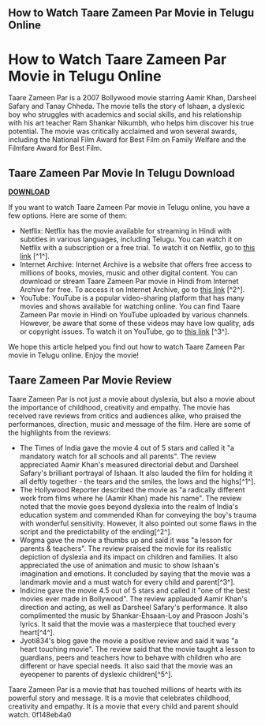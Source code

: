 ## How to Watch Taare Zameen Par Movie in Telugu Online

  
# How to Watch Taare Zameen Par Movie in Telugu Online
 
Taare Zameen Par is a 2007 Bollywood movie starring Aamir Khan, Darsheel Safary and Tanay Chheda. The movie tells the story of Ishaan, a dyslexic boy who struggles with academics and social skills, and his relationship with his art teacher Ram Shankar Nikumbh, who helps him discover his true potential. The movie was critically acclaimed and won several awards, including the National Film Award for Best Film on Family Welfare and the Filmfare Award for Best Film.
 
## Taare Zameen Par Movie In Telugu Download


[**DOWNLOAD**](https://www.google.com/url?q=https%3A%2F%2Fshurll.com%2F2tKURN&sa=D&sntz=1&usg=AOvVaw0olVGPWP4kZ9x6P_S0Co4R)

 
If you want to watch Taare Zameen Par movie in Telugu online, you have a few options. Here are some of them:
 
- Netflix: Netflix has the movie available for streaming in Hindi with subtitles in various languages, including Telugu. You can watch it on Netflix with a subscription or a free trial. To watch it on Netflix, go to [this link](https://www.netflix.com/title/70087087) [^1^].
- Internet Archive: Internet Archive is a website that offers free access to millions of books, movies, music and other digital content. You can download or stream Taare Zameen Par movie in Hindi from Internet Archive for free. To access it on Internet Archive, go to [this link](https://archive.org/details/taare-zameen-par_202112) [^2^].
- YouTube: YouTube is a popular video-sharing platform that has many movies and shows available for watching online. You can find Taare Zameen Par movie in Hindi on YouTube uploaded by various channels. However, be aware that some of these videos may have low quality, ads or copyright issues. To watch it on YouTube, go to [this link](https://www.youtube.com/watch?v=ZY9ZPIpqgO4) [^3^].

We hope this article helped you find out how to watch Taare Zameen Par movie in Telugu online. Enjoy the movie!
  
## Taare Zameen Par Movie Review
 
Taare Zameen Par is not just a movie about dyslexia, but also a movie about the importance of childhood, creativity and empathy. The movie has received rave reviews from critics and audiences alike, who praised the performances, direction, music and message of the film. Here are some of the highlights from the reviews:

- The Times of India gave the movie 4 out of 5 stars and called it "a mandatory watch for all schools and all parents". The review appreciated Aamir Khan's measured directorial debut and Darsheel Safary's brilliant portrayal of Ishaan. It also lauded the film for holding it all deftly together - the tears and the smiles, the lows and the highs[^1^].
- The Hollywood Reporter described the movie as "a radically different work from films where he (Aamir Khan) made his name". The review noted that the movie goes beyond dyslexia into the realm of India's education system and commended Khan for conveying the boy's trauma with wonderful sensitivity. However, it also pointed out some flaws in the script and the predictability of the ending[^2^].
- Wogma gave the movie a thumbs up and said it was "a lesson for parents & teachers". The review praised the movie for its realistic depiction of dyslexia and its impact on children and families. It also appreciated the use of animation and music to show Ishaan's imagination and emotions. It concluded by saying that the movie was a landmark movie and a must watch for every child and parent[^3^].
- Indicine gave the movie 4.5 out of 5 stars and called it "one of the best movies ever made in Bollywood". The review applauded Aamir Khan's direction and acting, as well as Darsheel Safary's performance. It also complimented the music by Shankar-Ehsaan-Loy and Prasoon Joshi's lyrics. It said that the movie was a masterpiece that touched every heart[^4^].
- Jyoti834's blog gave the movie a positive review and said it was "a heart touching movie". The review said that the movie taught a lesson to guardians, peers and teachers how to behave with children who are different or have special needs. It also said that the movie was an eyeopener to parents of dyslexic children[^5^].

Taare Zameen Par is a movie that has touched millions of hearts with its powerful story and message. It is a movie that celebrates childhood, creativity and empathy. It is a movie that every child and parent should watch.
 0f148eb4a0
